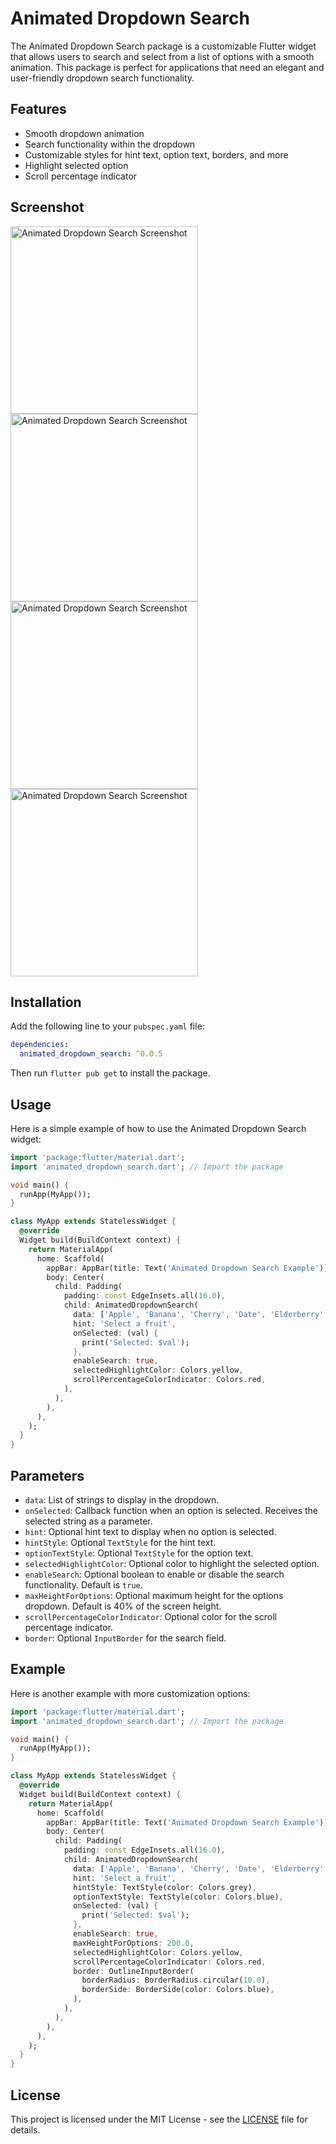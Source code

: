 # Animated Dropdown Search

The Animated Dropdown Search package is a customizable Flutter widget that allows users to search and select from a list of options with a smooth animation. This package is perfect for applications that need an elegant and user-friendly dropdown search functionality.

## Features

- Smooth dropdown animation
- Search functionality within the dropdown
- Customizable styles for hint text, option text, borders, and more
- Highlight selected option
- Scroll percentage indicator


## Screenshot


<img src="https://github.com/Katayath-Sai-Kiran/animated_dropdown_search_codespark/blob/main/assets/screenshot1.png" alt="Animated Dropdown Search Screenshot" width="300">

<img src="https://github.com/Katayath-Sai-Kiran/animated_dropdown_search_codespark/blob/main/assets/screenshot2.png" alt="Animated Dropdown Search Screenshot" width="300">

<img src="https://github.com/Katayath-Sai-Kiran/animated_dropdown_search_codespark/blob/main/assets/screenshot3.png" alt="Animated Dropdown Search Screenshot" width="300">

<img src="https://github.com/Katayath-Sai-Kiran/animated_dropdown_search_codespark/blob/main/assets/screenshot4.png" alt="Animated Dropdown Search Screenshot" width="300">



## Installation

Add the following line to your `pubspec.yaml` file:

```yaml
dependencies:
  animated_dropdown_search: ^0.0.5
```

Then run `flutter pub get` to install the package.

## Usage

Here is a simple example of how to use the Animated Dropdown Search widget:

```dart
import 'package:flutter/material.dart';
import 'animated_dropdown_search.dart'; // Import the package

void main() {
  runApp(MyApp());
}

class MyApp extends StatelessWidget {
  @override
  Widget build(BuildContext context) {
    return MaterialApp(
      home: Scaffold(
        appBar: AppBar(title: Text('Animated Dropdown Search Example')),
        body: Center(
          child: Padding(
            padding: const EdgeInsets.all(16.0),
            child: AnimatedDropdownSearch(
              data: ['Apple', 'Banana', 'Cherry', 'Date', 'Elderberry', 'Fig', 'Grapes'],
              hint: 'Select a fruit',
              onSelected: (val) {
                print('Selected: $val');
              },
              enableSearch: true,
              selectedHighlightColor: Colors.yellow,
              scrollPercentageColorIndicator: Colors.red,
            ),
          ),
        ),
      ),
    );
  }
}
```

## Parameters

- `data`: List of strings to display in the dropdown.
- `onSelected`: Callback function when an option is selected. Receives the selected string as a parameter.
- `hint`: Optional hint text to display when no option is selected.
- `hintStyle`: Optional `TextStyle` for the hint text.
- `optionTextStyle`: Optional `TextStyle` for the option text.
- `selectedHighlightColor`: Optional color to highlight the selected option.
- `enableSearch`: Optional boolean to enable or disable the search functionality. Default is `true`.
- `maxHeightForOptions`: Optional maximum height for the options dropdown. Default is 40% of the screen height.
- `scrollPercentageColorIndicator`: Optional color for the scroll percentage indicator.
- `border`: Optional `InputBorder` for the search field.

## Example

Here is another example with more customization options:

```dart
import 'package:flutter/material.dart';
import 'animated_dropdown_search.dart'; // Import the package

void main() {
  runApp(MyApp());
}

class MyApp extends StatelessWidget {
  @override
  Widget build(BuildContext context) {
    return MaterialApp(
      home: Scaffold(
        appBar: AppBar(title: Text('Animated Dropdown Search Example')),
        body: Center(
          child: Padding(
            padding: const EdgeInsets.all(16.0),
            child: AnimatedDropdownSearch(
              data: ['Apple', 'Banana', 'Cherry', 'Date', 'Elderberry', 'Fig', 'Grapes'],
              hint: 'Select a fruit',
              hintStyle: TextStyle(color: Colors.grey),
              optionTextStyle: TextStyle(color: Colors.blue),
              onSelected: (val) {
                print('Selected: $val');
              },
              enableSearch: true,
              maxHeightForOptions: 200.0,
              selectedHighlightColor: Colors.yellow,
              scrollPercentageColorIndicator: Colors.red,
              border: OutlineInputBorder(
                borderRadius: BorderRadius.circular(10.0),
                borderSide: BorderSide(color: Colors.blue),
              ),
            ),
          ),
        ),
      ),
    );
  }
}
```

## License

This project is licensed under the MIT License - see the [LICENSE](LICENSE) file for details.

